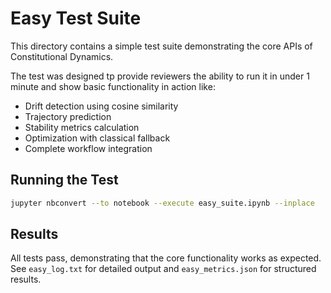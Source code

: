 # Easy Test Suite

This directory contains a simple test suite demonstrating the core APIs of Constitutional Dynamics.

The test was designed tp provide reviewers the ability to run it in under 1 minute and show basic functionality in action like:
- Drift detection using cosine similarity
- Trajectory prediction
- Stability metrics calculation
- Optimization with classical fallback
- Complete workflow integration

## Running the Test

```bash
jupyter nbconvert --to notebook --execute easy_suite.ipynb --inplace
```

## Results

All tests pass, demonstrating that the core functionality works as expected.
See `easy_log.txt` for detailed output and `easy_metrics.json` for structured results.